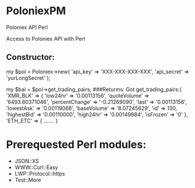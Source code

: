 # PoloniexPM
Poloniex API Perl

Access to Poloniex API with Perl

## Constructor:
my $pol = Poloniex->new(
    'api_key'    => 'XXX-XXX-XXX-XXX',
    'api_secret' => 'yurLongSecret'
);

my $bal = $pol->get_trading_pairs;
###Returms:
Got get_trading_pairs:{
          'XMR_BLK' => {
                         'low24hr' => '0.00113156',
                         'quoteVolume' => '6493.80371046',
                         'percentChange' => '-0.21269090',
                         'last' => '0.00113156',
                         'lowestAsk' => '0.00119068',
                         'baseVolume' => '8.07245629',
                         'id' => 130,
                         'highestBid' => '0.00110000',
                         'high24hr' => '0.00149884',
                         'isFrozen' => '0'
                       },
          'ETH_ETC' => {
.......
}

# Prerequested Perl modules:
- JSON::XS
- WWW::Curl::Easy
- LWP::Protocol::https
- Test::More
